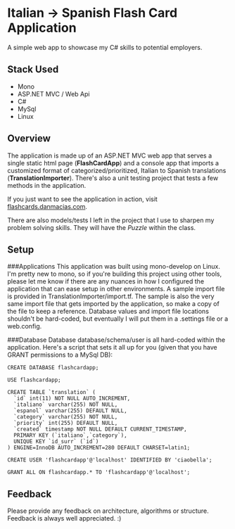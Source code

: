 Italian -> Spanish Flash Card Application
==============================================================
A simple web app to showcase my C# skills to potential employers.

Stack Used
------------------
* Mono
* ASP.NET MVC / Web Api
* C#
* MySql
* Linux

Overview
--------------------
The application is made up of an ASP.NET MVC web app that serves a single static html page (**FlashCardApp**) and a console app that imports a customized format of categorized/prioritized, Italian to Spanish translations (**TranslationImporter**).  There's also a unit testing project that tests a few methods in the application.

If you just want to see the application in action, visit [flashcards.danmacias.com](http://flashcards.danmacias.com).

There are also models/tests I left in the project that I use to sharpen my problem solving skills.  They will have the *Puzzle* within the class.

Setup
---------------------
###Applications
This application was built using mono-develop on Linux.  I'm pretty new to mono, so if you're building this project using other tools, please let me know if there are any nuances in how I configured the application that can ease setup in other environments.  A sample import file is provided in TranslationImporter/import.tf.  The sample is also the very same import file that gets imported by the application, so make a copy of the file to keep a reference.  Database values and import file locations shouldn't be hard-coded, but eventually I will put them in a .settings file or a web.config.

###Database
Database database/schema/user is all hard-coded within the application.  Here's a script that sets it all up for you (given that you have GRANT permissions to a MySql DB):

```mysql
CREATE DATABASE flashcardapp; 

USE flashcardapp; 

CREATE TABLE `translation` (
  `id` int(11) NOT NULL AUTO_INCREMENT,
  `italiano` varchar(255) NOT NULL,
  `espanol` varchar(255) DEFAULT NULL,
  `category` varchar(255) NOT NULL,
  `priority` int(255) DEFAULT NULL,
  `created` timestamp NOT NULL DEFAULT CURRENT_TIMESTAMP,
  PRIMARY KEY (`italiano`,`category`),
  UNIQUE KEY `id_surr` (`id`)
) ENGINE=InnoDB AUTO_INCREMENT=280 DEFAULT CHARSET=latin1;

CREATE USER 'flashcardapp'@'localhost' IDENTIFIED BY 'ciaobella';

GRANT ALL ON flashcardapp.* TO 'flashcardapp'@'localhost';
```

Feedback
--------------------
Please provide any feedback on architecture, algorithms or structure.  Feedback is always well appreciated. :)
